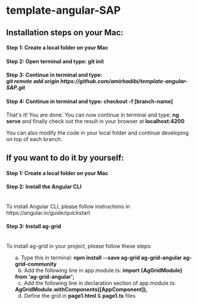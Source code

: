 # template-angular-SAP

<h2>Installation steps on your Mac:</h2>

<h4>Step 1: Create a local folder on your Mac</h4>

<h4>Step 2: Open terminal and type: <b>git init</b></h4>

<h4>Step 3: Continue in terminal and type: 
  <br><i>git remote add origin https://github.com/amirhadibi/template-angular-SAP.git</i></h4>

<h4>Step 4: Continue in terminal and type: <b>checkout -f [branch-name]</b></h4>

<p>That's it! You are done. You can now continue in terminal and type: <b>ng serve</b> and finally check out the result in your browser at <b>localhost:4200</b></p>

<p>You can also modify the code in your local folder and continue developing on top of each branch.</p>

<h2>If you want to do it by yourself:</h3>

<h4>Step 1: Create a local folder on your Mac</h4>

<h4>Step 2: Install the Angular CLI</h4><br>
To install Angular CLI, please follow instructions in https://angular.io/guide/quickstart

<h4>Step 3: Install ag-grid</h4><br>
To install ag-grid in your project, please follow these steps:<br><ol>
a. Type this in terminal: <b> npm install --save ag-grid ag-grid-angular ag-grid-community </b><br>&nbsp
b. Add the following line in app.module.ts: <b> import {AgGridModule} from 'ag-grid-angular'; </b><br>&nbsp
c. Add the following line in declaration section of app.module.ts: <b> AgGridModule.withComponents([AppComponent]),</b><br>&nbsp
d. Define the grid in <b>page1.html</b> & <b>page1.ts</b> files</ol>

